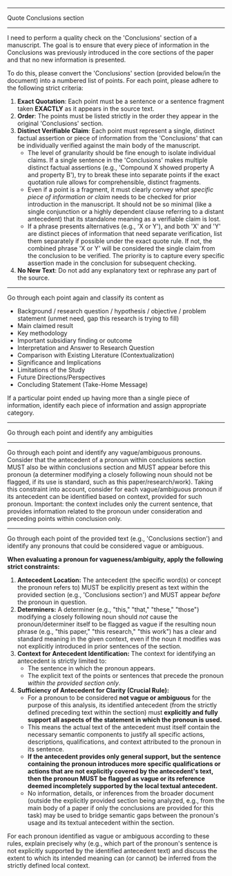 
---

Quote Conclusions section

---

I need to perform a quality check on the 'Conclusions' section of a manuscript. The goal is to ensure that every piece of information in the Conclusions was previously introduced in the core sections of the paper and that no new information is presented.

To do this, please convert the 'Conclusions' section (provided below/in the document) into a numbered list of points. For each point, please adhere to the following strict criteria:

1. **Exact Quotation**: Each point must be a sentence or a sentence fragment taken **EXACTLY** as it appears in the source text.
2. **Order**: The points must be listed strictly in the order they appear in the original 'Conclusions' section.
3. **Distinct Verifiable Claim**: Each point must represent a single, distinct factual assertion or piece of information from the 'Conclusions' that can be individually verified against the main body of the manuscript.
    - The level of granularity should be fine enough to isolate individual claims. If a single sentence in the 'Conclusions' makes multiple distinct factual assertions (e.g., 'Compound X showed property A and property B'), try to break these into separate points if the exact quotation rule allows for comprehensible, distinct fragments.
    - Even if a point is a fragment, it must clearly convey _what specific piece of information or claim_ needs to be checked for prior introduction in the manuscript. It should not be so minimal (like a single conjunction or a highly dependent clause referring to a distant antecedent) that its standalone meaning as a verifiable claim is lost.
    - If a phrase presents alternatives (e.g., 'X or Y'), and both 'X' and 'Y' are distinct pieces of information that need separate verification, list them separately if possible under the exact quote rule. If not, the combined phrase 'X or Y' will be considered the single claim from the conclusion to be verified. The priority is to capture every specific assertion made in the conclusion for subsequent checking.
4. **No New Text**: Do not add any explanatory text or rephrase any part of the source.

---

Go through each point again and classify its content as
- Background / research question / hypothesis / objective / problem statement (unmet need, gap this research is trying to fill)
- Main claimed result
- Key methodology 
- Important subsidiary finding or outcome
- Interpretation and Answer to Research Question
- Comparison with Existing Literature (Contextualization)
- Significance and Implications
- Limitations of the Study
- Future Directions/Perspectives
- Concluding Statement (Take-Home Message)

If a particular point ended up having more than a single piece of information, identify each piece of information and assign appropriate category. 

---

Go through each point and identify any ambiguities

---

Go through each point and identify any vague/ambiguous pronouns. Consider that the antecedent of a pronoun within conclusions section MUST also be within conclusions section and MUST appear before this pronoun (a determiner modifying a closely following noun should not be flagged, if its use is standard, such as this paper/research/work). Taking this constraint into account, consider for each vague/ambiguous pronoun if its antecedent can be identified based on context, provided for such pronoun. Important: the context includes only the current sentence, that provides information related to the pronoun under consideration and preceding points within conclusion only.

---

Go through each point of the provided text (e.g., 'Conclusions section') and identify any pronouns that could be considered vague or ambiguous.

**When evaluating a pronoun for vagueness/ambiguity, apply the following strict constraints:**

1. **Antecedent Location:** The antecedent (the specific word(s) or concept the pronoun refers to) MUST be explicitly present as text within the provided section (e.g., 'Conclusions section') and MUST appear _before_ the pronoun in question.
2. **Determiners:** A determiner (e.g., "this," "that," "these," "those") modifying a closely following noun should _not_ cause the pronoun/determiner itself to be flagged as vague if the resulting noun phrase (e.g., "this paper," "this research," "this work") has a clear and standard meaning in the given context, even if the noun it modifies was not explicitly introduced in prior sentences of the section.
3. **Context for Antecedent Identification:** The context for identifying an antecedent is strictly limited to:
    - The sentence in which the pronoun appears.
    - The explicit text of the points or sentences that precede the pronoun _within the provided section only_.
4. **Sufficiency of Antecedent for Clarity (Crucial Rule):**
    - For a pronoun to be considered **not vague or ambiguous** for the purpose of this analysis, its identified antecedent (from the strictly defined preceding text within the section) must **explicitly and fully support all aspects of the statement in which the pronoun is used.**
    - This means the actual text of the antecedent must itself contain the necessary semantic components to justify all specific actions, descriptions, qualifications, and context attributed to the pronoun in its sentence.
    - **If the antecedent provides only general support, but the sentence containing the pronoun introduces more specific qualifications or actions that are not explicitly covered by the antecedent's text, then the pronoun MUST be flagged as vague or its reference deemed incompletely supported by the local textual antecedent.**
    - No information, details, or inferences from the broader document (outside the explicitly provided section being analyzed, e.g., from the main body of a paper if only the conclusions are provided for this task) may be used to bridge semantic gaps between the pronoun's usage and its textual antecedent within the section.

For each pronoun identified as vague or ambiguous according to these rules, explain precisely why (e.g., which part of the pronoun's sentence is not explicitly supported by the identified antecedent text) and discuss the extent to which its intended meaning can (or cannot) be inferred from the strictly defined local context.
